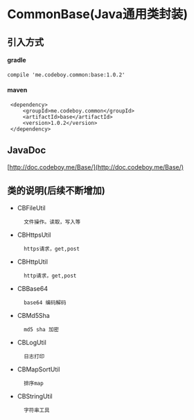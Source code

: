 # CommonBase(Java通用类封装)

## 引入方式

#### gradle

    compile 'me.codeboy.common:base:1.0.2'
    
#### maven 
        
     <dependency>
         <groupId>me.codeboy.common</groupId>
         <artifactId>base</artifactId>
         <version>1.0.2</version>
     </dependency>

##  JavaDoc

[http://doc.codeboy.me/Base/](http://doc.codeboy.me/Base/)

## 类的说明(后续不断增加)
- CBFileUtil 

        文件操作。读取，写入等

- CBHttpsUtil
    
        https请求，get,post

- CBHttpUtil

        http请求，get,post

- CBBase64

        base64 编码解码
- CBMd5Sha

        md5 sha 加密

- CBLogUtil

        日志打印

- CBMapSortUtil

        排序map

- CBStringUtil

        字符串工具